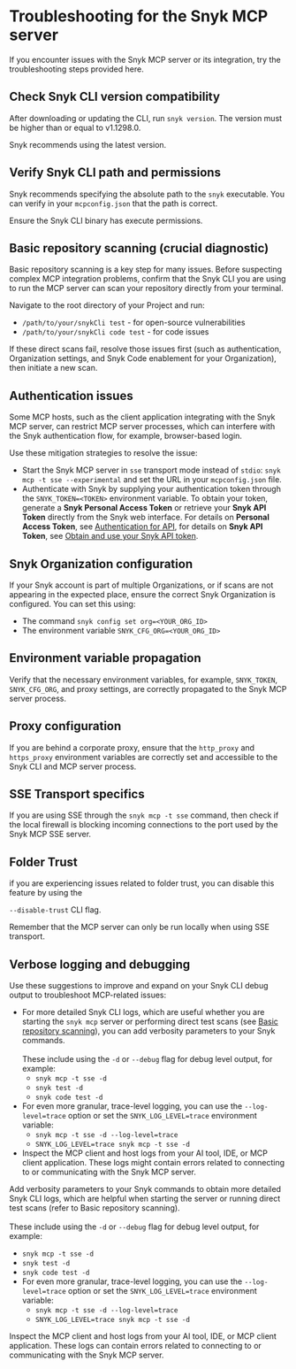 # Troubleshooting for the Snyk MCP server

If you encounter issues with the Snyk MCP server or its integration, try the troubleshooting steps provided here.

## Check Snyk CLI version compatibility

After downloading or updating the CLI, run `snyk version`. The version must be higher than or equal to v1.1298.0.&#x20;

Snyk recommends using the latest version.

## Verify Snyk CLI path and permissions

Snyk recommends specifying the absolute path to the `snyk` executable. You can verify in your `mcpconfig.json` that the path is correct.

Ensure the Snyk CLI binary has execute permissions.

## Basic repository scanning (crucial diagnostic)

Basic repository scanning is a key step for many issues. Before suspecting complex MCP integration problems, confirm that the Snyk CLI you are using to run the MCP server can scan your repository directly from your terminal.

Navigate to the root directory of your Project and run:

* `/path/to/your/snykCli test` - for open-source vulnerabilities
* `/path/to/your/snykCli code test` - for code issues

If these direct scans fail, resolve those issues first (such as authentication, Organization settings, and Snyk Code enablement for your Organization), then initiate a new scan.

## Authentication issues

Some MCP hosts, such as the client application integrating with the Snyk MCP server, can restrict MCP server processes, which can interfere with the Snyk authentication flow, for example, browser-based login.

Use these mitigation strategies to resolve the issue:

* Start the Snyk MCP server in `sse` transport mode instead of `stdio`: `snyk mcp -t sse --experimental` and set the URL in your `mcpconfig.json` file.
* Authenticate with Snyk by supplying your authentication token through the `SNYK_TOKEN=<TOKEN>` environment variable. To obtain your token, generate a **Snyk Personal Access Token** or retrieve your **Snyk API Token** directly from the Snyk web interface. For details on **Personal Access Token**, see [Authentication for API](../../snyk-api/authentication-for-api/), for details on **Snyk API Token**, see [Obtain and use your Snyk API token](../../discover-snyk/getting-started/#obtain-and-use-your-snyk-api-token).

## Snyk Organization configuration

If your Snyk account is part of multiple Organizations, or if scans are not appearing in the expected place, ensure the correct Snyk Organization is configured. You can set this using:

* The command `snyk config set org=<YOUR_ORG_ID>`
* The environment variable `SNYK_CFG_ORG=<YOUR_ORG_ID>`

## Environment variable propagation

Verify that the necessary environment variables, for example, `SNYK_TOKEN`, `SNYK_CFG_ORG`, and proxy settings, are correctly propagated to the Snyk MCP server process.

## Proxy configuration

If you are behind a corporate proxy, ensure that the `http_proxy` and `https_proxy` environment variables are correctly set and accessible to the Snyk CLI and MCP server process.

## SSE Transport specifics

If you are using SSE through the `snyk mcp -t sse` command, then check if the local firewall is blocking incoming connections to the port used by the Snyk MCP SSE server.

## Folder Trust

if you are experiencing issues related to folder trust, you can disable this feature by using the&#x20;

`--disable-trust` CLI flag.

Remember that the MCP server can only be run locally when using SSE transport.

## Verbose logging and debugging

Use these suggestions to improve and expand on your Snyk CLI debug output to troubleshoot MCP-related issues:

* For more detailed Snyk CLI logs, which are useful whether you are starting the `snyk mcp` server or performing direct test scans (see [Basic repository scanning](troubleshooting-for-the-snyk-mcp-server.md#basic-repository-scanning-crucial-diagnostic)), you can add verbosity parameters to your Snyk commands.\
  \
  These include using the `-d` or `--debug` flag for debug level output, for example:
  * `snyk mcp -t sse -d`
  * `snyk test -d`
  * `snyk code test -d`
* For even more granular, trace-level logging, you can use the `--log-level=trace` option or set the `SNYK_LOG_LEVEL=trace` environment variable:
  * `snyk mcp -t sse -d --log-level=trace`&#x20;
  * `SNYK_LOG_LEVEL=trace snyk mcp -t sse -d`
* Inspect the MCP client and host logs from your AI tool, IDE, or MCP client application. These logs might contain errors related to connecting to or communicating with the Snyk MCP server.

Add verbosity parameters to your Snyk commands to obtain more detailed Snyk CLI logs, which are helpful when starting the server or running direct test scans (refer to Basic repository scanning).\
\
These include using the `-d` or `--debug` flag for debug level output, for example:

* `snyk mcp -t sse -d`
* `snyk test -d`
* `snyk code test -d`
* For even more granular, trace-level logging, you can use the `--log-level=trace` option or set the `SNYK_LOG_LEVEL=trace` environment variable:
  * `snyk mcp -t sse -d --log-level=trace`&#x20;
  * `SNYK_LOG_LEVEL=trace snyk mcp -t sse -d`

Inspect the MCP client and host logs from your AI tool, IDE, or MCP client application. These logs can contain errors related to connecting to or communicating with the Snyk MCP server.
